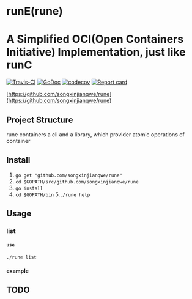 # runE(rune)

# A Simplified OCI(Open Containers Initiative) Implementation, just like runC
[![Travis-CI](https://travis-ci.org/songxinjianqwe/rune.svg)](https://travis-ci.org/songxinjianqwe/rune)
[![GoDoc](https://godoc.org/github.com/songxinjianqwe/rune?status.svg)](http://godoc.org/github.com/songxinjianqwe/rune)
[![codecov](https://codecov.io/github/songxinjianqwe/rune/coverage.svg)](https://codecov.io/gh/songxinjianqwe/rune)
[![Report card](https://goreportcard.com/badge/github.com/songxinjianqwe/rune)](https://goreportcard.com/report/github.com/songxinjianqwe/rune)

[https://github.com/songxinjianqwe/rune](https://github.com/songxinjianqwe/rune)

## Project Structure
rune containers a cli and a library, which provider atomic operations of container

## Install
1. `go get "github.com/songxinjianqwe/rune"`
2. `cd $GOPATH/src/github.com/songxinjianqwe/rune`
3. `go install`
4. `cd $GOPATH/bin`
5.`./rune help`

## Usage

### list
#### `use`
`./rune list`
#### example

## TODO


